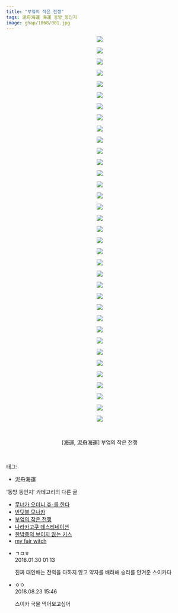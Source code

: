 ```yaml
---
title: "부엌의 작은 전쟁"
tags: 泥舟海運 海運 동방_동인지
image: ghap/1068/001.jpg
---
```

<div class="article">
<p style="text-align: center; clear: none; float: none;"><img src="{{ site.nasurl }}/ghap/1068/001.jpg"/></p>
<p style="text-align: center; clear: none; float: none;"><img src="{{ site.nasurl }}/ghap/1068/002.jpg"/></p>
<p style="text-align: center; clear: none; float: none;"><img src="{{ site.nasurl }}/ghap/1068/003.jpg"/></p>
<p style="text-align: center; clear: none; float: none;"><img src="{{ site.nasurl }}/ghap/1068/004.jpg"/></p>
<p style="text-align: center; clear: none; float: none;"><img src="{{ site.nasurl }}/ghap/1068/005.jpg"/></p>
<p style="text-align: center; clear: none; float: none;"><img src="{{ site.nasurl }}/ghap/1068/006.jpg"/></p>
<p style="text-align: center; clear: none; float: none;"><img src="{{ site.nasurl }}/ghap/1068/007.jpg"/></p>
<p style="text-align: center; clear: none; float: none;"><img src="{{ site.nasurl }}/ghap/1068/008.jpg"/></p>
<p style="text-align: center; clear: none; float: none;"><img src="{{ site.nasurl }}/ghap/1068/009.jpg"/></p>
<p style="text-align: center; clear: none; float: none;"><img src="{{ site.nasurl }}/ghap/1068/010.jpg"/></p>
<p style="text-align: center; clear: none; float: none;"><img src="{{ site.nasurl }}/ghap/1068/011.jpg"/></p>
<p style="text-align: center; clear: none; float: none;"><img src="{{ site.nasurl }}/ghap/1068/012.jpg"/></p>
<p style="text-align: center; clear: none; float: none;"><img src="{{ site.nasurl }}/ghap/1068/013.jpg"/></p>
<p style="text-align: center; clear: none; float: none;"><img src="{{ site.nasurl }}/ghap/1068/014.jpg"/></p>
<p style="text-align: center; clear: none; float: none;"><img src="{{ site.nasurl }}/ghap/1068/015.jpg"/></p>
<p style="text-align: center; clear: none; float: none;"><img src="{{ site.nasurl }}/ghap/1068/016.jpg"/></p>
<p style="text-align: center; clear: none; float: none;"><img src="{{ site.nasurl }}/ghap/1068/017.jpg"/></p>
<p style="text-align: center; clear: none; float: none;"><img src="{{ site.nasurl }}/ghap/1068/018.jpg"/></p>
<p style="text-align: center; clear: none; float: none;"><img src="{{ site.nasurl }}/ghap/1068/019.jpg"/></p>
<p style="text-align: center; clear: none; float: none;"><img src="{{ site.nasurl }}/ghap/1068/020.jpg"/></p>
<p style="text-align: center; clear: none; float: none;"><img src="{{ site.nasurl }}/ghap/1068/021.jpg"/></p>
<p style="text-align: center; clear: none; float: none;"><img src="{{ site.nasurl }}/ghap/1068/022.jpg"/></p>
<p style="text-align: center; clear: none; float: none;"><img src="{{ site.nasurl }}/ghap/1068/023.jpg"/></p>
<p style="text-align: center; clear: none; float: none;"><img src="{{ site.nasurl }}/ghap/1068/024.jpg"/></p>
<p style="text-align: center; clear: none; float: none;"><img src="{{ site.nasurl }}/ghap/1068/025.jpg"/></p>
<p style="text-align: center; clear: none; float: none;"><img src="{{ site.nasurl }}/ghap/1068/026.jpg"/></p>
<p style="text-align: center; clear: none; float: none;"><img src="{{ site.nasurl }}/ghap/1068/027.jpg"/></p>
<p style="text-align: center; clear: none; float: none;"><img src="{{ site.nasurl }}/ghap/1068/028.jpg"/></p>
<p style="text-align: center; clear: none; float: none;"><img src="{{ site.nasurl }}/ghap/1068/029.jpg"/></p>
<p style="text-align: center; clear: none; float: none;"><img src="{{ site.nasurl }}/ghap/1068/030.jpg"/></p>
<p style="text-align: center; clear: none; float: none;"><img src="{{ site.nasurl }}/ghap/1068/031.jpg"/></p>
<p style="text-align: center; clear: none; float: none;"><img src="{{ site.nasurl }}/ghap/1068/032.jpg"/></p>
<p style="text-align: center; clear: none; float: none;"><img src="{{ site.nasurl }}/ghap/1068/033.jpg"/></p>
<p style="text-align: center; clear: none; float: none;"><img src="{{ site.nasurl }}/ghap/1068/034.jpg"/></p>
<p style="text-align: center; clear: none; float: none;"><img src="{{ site.nasurl }}/ghap/1068/035.jpg"/></p>
<p style="text-align: center; clear: none; float: none;"><br/></p>
<p style="text-align: center; clear: none; float: none;">[海運, 泥舟海運] 부엌의 작은 전쟁</p>
<p><br/></p>
</div><div class="tagTrail">
<p>태그: </p>
<ul>
<li>泥舟海運</li>
</ul>
</div><div class="another">
<p>'동방 동인지' 카테고리의 다른 글</p>
<ul>
<li><a href="/2016-07-24-ghap_1070">무녀가 오더니 츄-를 한다</a></li>
<li><a href="/2016-07-24-ghap_1069">반딧불 모나카</a></li>
<li><a href="/2016-07-24-ghap_1068">부엌의 작은 전쟁</a></li>
<li><a href="/2016-07-24-ghap_1066">나라카고쿠 데스티네이션</a></li>
<li><a href="/2016-07-24-ghap_1065">한밤중의 보이지 않는 키스</a></li>
<li><a href="/2016-07-24-ghap_1064">my fair witch</a></li>
</ul>
</div><div class="cb_module cb_fluid">
<div class="cb_wrt cb_profile">
<div class="comment">
<ul>
<li class="cb_thumb_off" id="comment15186737">
<div class="cb_comment_area">
<div class="cb_info_area">
<div class="cb_section">
<span class="cb_nick_name">ㄱㅁㅎ</span>
</div>
<div class="cb_section">
<span class="cb_date">2018.01.30 01:13 </span>
</div>
</div>
<div class="cb_dsc_comment">
<p class="cb_dsc">
											진짜 대인배는 전력을 다하지 않고 약자를 배려해 승리를 안겨준 스이카다
										</p>
</div>
</div></li>
<li class="cb_thumb_off" id="comment15315613">
<div class="cb_comment_area">
<div class="cb_info_area">
<div class="cb_section">
<span class="cb_nick_name">ㅇㅇ</span>
</div>
<div class="cb_section">
<span class="cb_date">2018.08.23 15:46 </span>
</div>
</div>
<div class="cb_dsc_comment">
<p class="cb_dsc">
											스이카 국물 먹어보고싶어
										</p>
</div>
</div></li>
</ul>
</div>
</div><!-- commentList close -->
</div>
